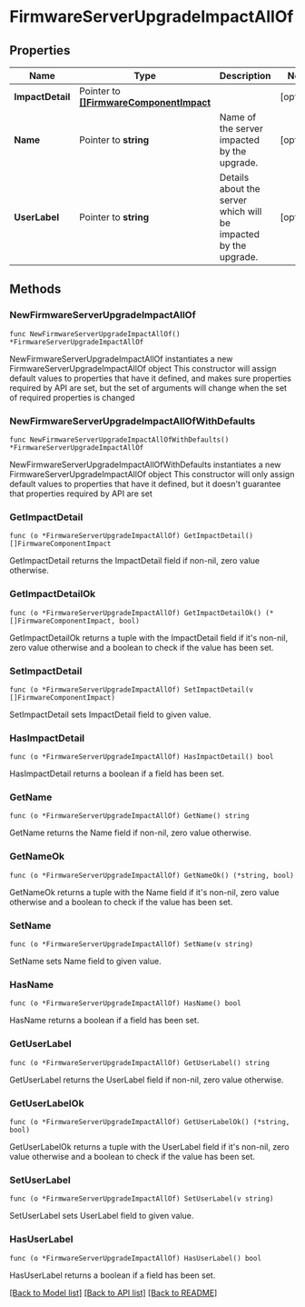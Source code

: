 # FirmwareServerUpgradeImpactAllOf

## Properties

Name | Type | Description | Notes
------------ | ------------- | ------------- | -------------
**ImpactDetail** | Pointer to [**[]FirmwareComponentImpact**](firmware.ComponentImpact.md) |  | [optional] 
**Name** | Pointer to **string** | Name of the server impacted by the upgrade. | [optional] 
**UserLabel** | Pointer to **string** | Details about the server which will be impacted by the upgrade. | [optional] 

## Methods

### NewFirmwareServerUpgradeImpactAllOf

`func NewFirmwareServerUpgradeImpactAllOf() *FirmwareServerUpgradeImpactAllOf`

NewFirmwareServerUpgradeImpactAllOf instantiates a new FirmwareServerUpgradeImpactAllOf object
This constructor will assign default values to properties that have it defined,
and makes sure properties required by API are set, but the set of arguments
will change when the set of required properties is changed

### NewFirmwareServerUpgradeImpactAllOfWithDefaults

`func NewFirmwareServerUpgradeImpactAllOfWithDefaults() *FirmwareServerUpgradeImpactAllOf`

NewFirmwareServerUpgradeImpactAllOfWithDefaults instantiates a new FirmwareServerUpgradeImpactAllOf object
This constructor will only assign default values to properties that have it defined,
but it doesn't guarantee that properties required by API are set

### GetImpactDetail

`func (o *FirmwareServerUpgradeImpactAllOf) GetImpactDetail() []FirmwareComponentImpact`

GetImpactDetail returns the ImpactDetail field if non-nil, zero value otherwise.

### GetImpactDetailOk

`func (o *FirmwareServerUpgradeImpactAllOf) GetImpactDetailOk() (*[]FirmwareComponentImpact, bool)`

GetImpactDetailOk returns a tuple with the ImpactDetail field if it's non-nil, zero value otherwise
and a boolean to check if the value has been set.

### SetImpactDetail

`func (o *FirmwareServerUpgradeImpactAllOf) SetImpactDetail(v []FirmwareComponentImpact)`

SetImpactDetail sets ImpactDetail field to given value.

### HasImpactDetail

`func (o *FirmwareServerUpgradeImpactAllOf) HasImpactDetail() bool`

HasImpactDetail returns a boolean if a field has been set.

### GetName

`func (o *FirmwareServerUpgradeImpactAllOf) GetName() string`

GetName returns the Name field if non-nil, zero value otherwise.

### GetNameOk

`func (o *FirmwareServerUpgradeImpactAllOf) GetNameOk() (*string, bool)`

GetNameOk returns a tuple with the Name field if it's non-nil, zero value otherwise
and a boolean to check if the value has been set.

### SetName

`func (o *FirmwareServerUpgradeImpactAllOf) SetName(v string)`

SetName sets Name field to given value.

### HasName

`func (o *FirmwareServerUpgradeImpactAllOf) HasName() bool`

HasName returns a boolean if a field has been set.

### GetUserLabel

`func (o *FirmwareServerUpgradeImpactAllOf) GetUserLabel() string`

GetUserLabel returns the UserLabel field if non-nil, zero value otherwise.

### GetUserLabelOk

`func (o *FirmwareServerUpgradeImpactAllOf) GetUserLabelOk() (*string, bool)`

GetUserLabelOk returns a tuple with the UserLabel field if it's non-nil, zero value otherwise
and a boolean to check if the value has been set.

### SetUserLabel

`func (o *FirmwareServerUpgradeImpactAllOf) SetUserLabel(v string)`

SetUserLabel sets UserLabel field to given value.

### HasUserLabel

`func (o *FirmwareServerUpgradeImpactAllOf) HasUserLabel() bool`

HasUserLabel returns a boolean if a field has been set.


[[Back to Model list]](../README.md#documentation-for-models) [[Back to API list]](../README.md#documentation-for-api-endpoints) [[Back to README]](../README.md)


